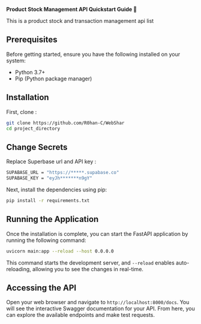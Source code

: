 **Product Stock Management API Quickstart Guide 🚀**

This is a product stock and transaction management api list

## Prerequisites

Before getting started, ensure you have the following installed on your system:

- Python 3.7+
- Pip (Python package manager)
## Installation

First, clone :

```bash
git clone https://github.com/R0han-C/WebShar
cd project_directory
```

## Change Secrets

Replace Superbase url and API key :

```bash
SUPABASE_URL = "https://*****.supabase.co"
SUPABASE_KEY = "eyJh*******n9gY"
```



Next, install the dependencies using pip:

```bash
pip install -r requirements.txt
```

## Running the Application

Once the installation is complete, you can start the FastAPI application by running the following command:

```bash
uvicorn main:app --reload --host 0.0.0.0
```

This command starts the development server, and `--reload` enables auto-reloading, allowing you to see the changes in real-time.

## Accessing the API

Open your web browser and navigate to `http://localhost:8000/docs`. You will see the interactive Swagger documentation for your API. From here, you can explore the available endpoints and make test requests.


